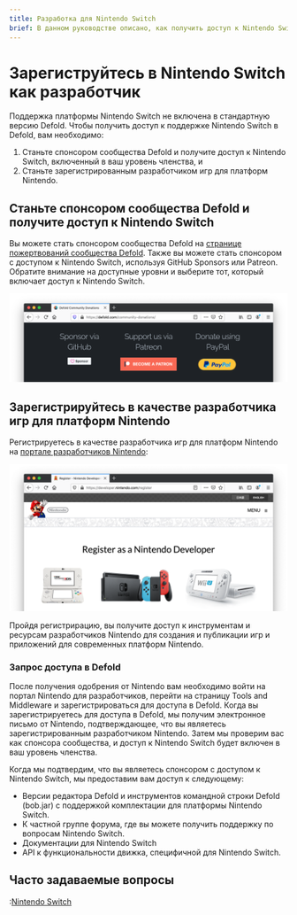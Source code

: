 ```yaml
---
title: Разработка для Nintendo Switch
brief: В данном руководстве описано, как получить доступ к Nintendo Switch
---
```


# Зарегиструйтесь в Nintendo Switch как разработчик

Поддержка платформы Nintendo Switch не включена в стандартную версию Defold. Чтобы получить доступ к поддержке Nintendo Switch в Defold, вам необходимо:

1. Станьте спонсором сообщества Defold и получите доступ к Nintendo Switch, включенный в ваш уровень членства, и
2. Станьте зарегистрированным разработчиком игр для платформ Nintendo.


## Станьте спонсором сообщества Defold и получите доступ к Nintendo Switch

Вы можете стать спонсором сообщества Defold на [странице пожертвований сообщества Defold](/community-donations/). Также вы можете стать спонсором с доступом к Nintendo Switch, используя GitHub Sponsors или Patreon. Обратите внимание на доступные уровни и выберите тот, который включает доступ к Nintendo Switch.

![](images/nintendo-switch/register-defold.png)

## Зарегистрируйтесь в качестве разработчика игр для платформ Nintendo

Регистрируетесь в качестве разработчика игр для платформ Nintendo на [портале разработчиков Nintendo](https://developer.nintendo.com/register):

![](images/nintendo-switch/register-nintendo.png)

Пройдя регистрирацию, вы получите доступ к инструментам и ресурсам разработчиков Nintendo для создания и публикации игр и приложений для современных платформ Nintendo.


### Запрос доступа в Defold

После получения одобрения от Nintendo вам необходимо войти на портал Nintendo для разработчиков, перейти на страницу Tools and Middleware и зарегистрироваться для доступа в Defold. Когда вы зарегистрируетесь для доступа в Defold, мы получим электронное письмо от Nintendo, подтверждающее, что вы являетесь зарегистрированным разработчиком Nintendo. Затем мы проверим вас как спонсора сообщества, и доступ к Nintendo Switch будет включен в ваш уровень членства.

Когда мы подтвердим, что вы являетесь спонсором с доступом к Nintendo Switch, мы предоставим вам доступ к следующему:

* Версии редактора Defold и инструментов командной строки Defold (bob.jar) с поддержкой комплектации для платформы Nintendo Switch.
* К частной группе форума, где вы можете получить поддержку по вопросам Nintendo Switch.
* Документации для Nintendo Switch
* API к функциональности движка, специфичной для Nintendo Switch.


## Часто задаваемые вопросы
:[Nintendo Switch](../shared/nintendo-switch-faq.md)
